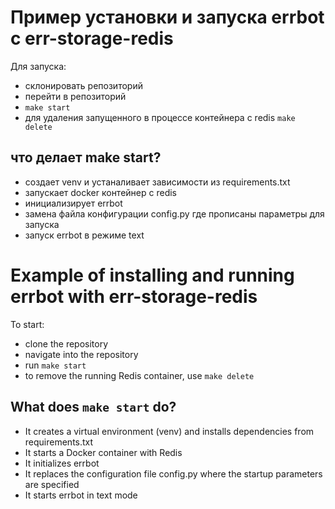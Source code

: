 # Пример установки и запуска errbot c err-storage-redis
Для запуска:
- склонировать репозиторий
- перейти в репозиторий
- `make start`
- для удаления запущенного в процессе контейнера с redis `make delete`

## что делает make start?
- создает venv и устаналивает зависимости из requirements.txt
- запускает docker контейнер с redis
- инициализирует errbot
- замена файла конфигурации config.py где прописаны параметры для запуска
- запуск errbot в режиме text

# Example of installing and running errbot with err-storage-redis
To start:
- clone the repository
- navigate into the repository
- run `make start`
- to remove the running Redis container, use `make delete`

## What does `make start` do?
- It creates a virtual environment (venv) and installs dependencies from requirements.txt
- It starts a Docker container with Redis
- It initializes errbot
- It replaces the configuration file config.py where the startup parameters are specified
- It starts errbot in text mode
